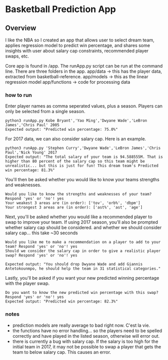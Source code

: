 # Basketball Prediction App

## Overview
I like the NBA so I created an app that allows user to select dream team, applies regression model to predict win percentage, and shares some insights with user about salary cap constraints, recommended player swaps, etc.

Core app is found in /app. The runApp.py script can be run at the command line. There are three folders in the app.
app/data -> this has the player data, extracted from basketball-reference. 
app/models -> this as the linear regression model
app/functions -> code for processing data

### how to run
Enter player names as comma seperated values, plus a season. Players can only be selected from a single season. 
```
python3 runApp.py Kobe Bryant','Yao Ming','Dwyane Wade','LeBron James','Chris Paul' 2005
Expected output: "Predicted win percentage: 75.0%"
```

For 2017 data, we can also consider salary cap. Here is an example.
```
python3 runApp.py 'Stephen Curry','Dwyane Wade','LeBron James','Chris Paul','Nick Young' 2017
Expected output: "The total salary of your team is 94.588555M. That is higher than 80 percent of the salary cap so this team might be unrealistic... but this is just for fun! This dream team's Predicted win percentage: 81.3%"
```

You'll then be asked whether you would like to know your teams strengths and weaknesses. 
```
Would you like to know the strengths and weaknesses of your team? Respond 'yes' or 'no'! yes
Your weakest 3 areas are (in order): ['tov', 'orb%', 'dbpm']
Your strongest 3 areas are (in order): ['ast%', 'ast', 'age']
```

Next, you'll be asked whether you would like a recommended player to swap to improve your team. If using 2017 season, you'll also be prompted whether salary cap should be considered. and whether we should consider salary cap... this take ~30 seconds
```
Would you like me to make a recommendation on a player to add to your team? Respond 'yes' or 'no'! yes
Should we consider the salary cap in order to give a realistic player swap? Respond 'yes' or 'no'! yes

Expected output: "You should drop Dwyane Wade and add Giannis Antetokounmpo, he should help the team in 31 statistical categories."
```
Lastly, you'll be asked if you want your new predicted winning percentage with the player swap.
```
Do you want to know the new predicted win percentage with this swap? Respond 'yes' or 'no'! yes
Expected output: "Predicted win percentage: 82.3%"
```

### notes
- prediction models are really average to bad right now. C'est la vie.
- the functions have no error handling... so the players need to be spelled correctly and have played in the listed season, otherwise will error out.
- there is currently a bug with salary cap. If the salary is too high for the initial team in 2017, it may not be possible to swap a player that gets the team to below salary cap. This causes an error.
